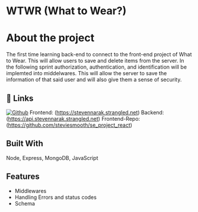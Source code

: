 
# WTWR (What to Wear?)
# About the project
The first time learning back-end to connect to the front-end project of What to Wear. This will allow users to save and delete items from the server. In the following sprint authorization, authentication, and identification will be implemted into middelwares. This will allow the server to save the information of that said user and will also give them a sense of security.






## 🔗 Links
[![Github](https://img.shields.io/badge/my_portfolio-000?style=for-the-badge&logo=ko-fi&logoColor=white)](https://github.com/steviesmooth) Frontend: (https://stevennarak.strangled.net) Backend: (https://api.stevennarak.strangled.net)
Frontend-Repo: (https://github.com/steviesmooth/se_project_react)



## Built With


 Node, Express, MongoDB, JavaScript


## Features

- Middlewares
- Handling Errors and status codes
- Schema


